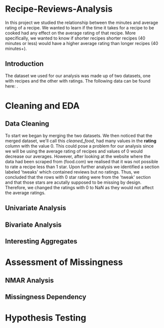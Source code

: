 # Recipe-Reviews-Analysis
In this project we studied the relationship between the minutes and average rating of a recipe. We wanted to learn if the time it takes for a recipe to be cooked had any effect on the average rating of that recipe. More specifically, we wanted to know if shorter recipes shorter recipes (40 minutes or less) would have a higher average rating than longer recipes (40 minutes+). 

## Introduction 
The dataset we used for our analysis was made up of two datasets, one with recipes and the other with ratings. The following data can be found here: <include link to dataset>. 

# Cleaning and EDA 
  
## Data Cleaning
To start we began by merging the two datasets. We then noticed that the merged dataset, we'll call this *cleaned_food*, had many values in the **rating** column with the value 0. This could pose a problem for our analysis since we will be using the average rating of recipes and values of 0 would decrease our averages. However, after looking at the website where the data had been scraped from (food.com) we realised that it was not possible to rate a recipe less than 1 star. Upon further analysis we identified a section labeled 'tweaks' which contained reviews but no ratings. Thus, we concluded that the rows with 0 star rating were from the 'tweak' section and that those stars are acutally supposed to be missing by design. Therefore, we changed the ratings with 0 to NaN as they would not affect the average ratings. 
  
  

## Univariate Analysis

## Bivariate Analysis

## Interesting Aggregates

# Assessment of Missingness 

## NMAR Analysis

## Missingness Dependency

# Hypothesis Testing

